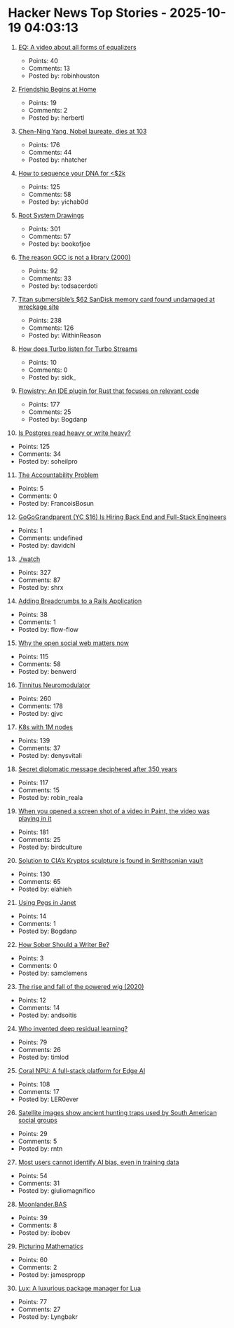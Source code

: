 # Hacker News Top Stories - 2025-10-19 04:03:13

1. [EQ: A video about all forms of equalizers](https://www.youtube.com/watch?v=CLAt95PrwL4)
   - Points: 40
   - Comments: 13
   - Posted by: robinhouston

2. [Friendship Begins at Home](https://3quarksdaily.com/3quarksdaily/2025/10/friendship-begins-at-home.html)
   - Points: 19
   - Comments: 2
   - Posted by: herbertl

3. [Chen-Ning Yang, Nobel laureate, dies at 103](https://www.chinadaily.com.cn/a/202510/18/WS68f3170ea310f735438b5bf2.html)
   - Points: 176
   - Comments: 44
   - Posted by: nhatcher

4. [How to sequence your DNA for <$2k](https://maxlangenkamp.substack.com/p/how-to-sequence-your-dna-for-2k)
   - Points: 125
   - Comments: 58
   - Posted by: yichab0d

5. [Root System Drawings](https://images.wur.nl/digital/collection/coll13/search)
   - Points: 301
   - Comments: 57
   - Posted by: bookofjoe

6. [The reason GCC is not a library (2000)](https://gcc.gnu.org/legacy-ml/gcc/2000-01/msg00572.html)
   - Points: 92
   - Comments: 33
   - Posted by: todsacerdoti

7. [Titan submersible’s $62 SanDisk memory card found undamaged at wreckage site](https://www.tomshardware.com/pc-components/microsd-cards/tragic-oceangate-titan-submersibles-usd62-sandisk-memory-card-found-undamaged-at-wreckage-site-12-stills-and-nine-videos-have-been-recovered-but-none-from-the-fateful-implosion)
   - Points: 238
   - Comments: 126
   - Posted by: WithinReason

8. [How does Turbo listen for Turbo Streams](https://ducktypelabs.com/how-does-turbo-listen-for-turbo-streams/)
   - Points: 10
   - Comments: 0
   - Posted by: sidk_

9. [Flowistry: An IDE plugin for Rust that focuses on relevant code](https://github.com/willcrichton/flowistry)
   - Points: 177
   - Comments: 25
   - Posted by: Bogdanp

10. [Is Postgres read heavy or write heavy?](https://www.crunchydata.com/blog/is-postgres-read-heavy-or-write-heavy-and-why-should-you-care)
   - Points: 125
   - Comments: 34
   - Posted by: soheilpro

11. [The Accountability Problem](https://www.jamesshore.com/v2/blog/2025/the-accountability-problem)
   - Points: 5
   - Comments: 0
   - Posted by: FrancoisBosun

12. [GoGoGrandparent (YC S16) Is Hiring Back End and Full-Stack Engineers](undefined)
   - Points: 1
   - Comments: undefined
   - Posted by: davidchl

13. [./watch](https://dotslashwatch.com/)
   - Points: 327
   - Comments: 87
   - Posted by: shrx

14. [Adding Breadcrumbs to a Rails Application](https://avohq.io/blog/breadcrumbs-rails)
   - Points: 38
   - Comments: 1
   - Posted by: flow-flow

15. [Why the open social web matters now](https://werd.io/why-the-open-social-web-matters-now/)
   - Points: 115
   - Comments: 58
   - Posted by: benwerd

16. [Tinnitus Neuromodulator](https://mynoise.net/NoiseMachines/neuromodulationTonesGenerator.php)
   - Points: 260
   - Comments: 178
   - Posted by: gjvc

17. [K8s with 1M nodes](https://bchess.github.io/k8s-1m/)
   - Points: 139
   - Comments: 37
   - Posted by: denysvitali

18. [Secret diplomatic message deciphered after 350 years](https://www.nationalarchives.gov.uk/explore-the-collection/the-collection-blog/secret-diplomatic-message-deciphered-after-350-years/)
   - Points: 117
   - Comments: 15
   - Posted by: robin_reala

19. [When you opened a screen shot of a video in Paint, the video was playing in it](https://devblogs.microsoft.com/oldnewthing/20251014-00/?p=111681)
   - Points: 181
   - Comments: 25
   - Posted by: birdculture

20. [Solution to CIA’s Kryptos sculpture is found in Smithsonian vault](https://www.nytimes.com/2025/10/16/science/kryptos-cia-solution-sanborn-auction.html)
   - Points: 130
   - Comments: 65
   - Posted by: elahieh

21. [Using Pegs in Janet](https://articles.inqk.net/2020/09/19/how-to-use-pegs-in-janet.html)
   - Points: 14
   - Comments: 1
   - Posted by: Bogdanp

22. [How Sober Should a Writer Be?](https://yalereview.org/article/crosley-how-sober-should-a-writer-be)
   - Points: 3
   - Comments: 0
   - Posted by: samclemens

23. [The rise and fall of the powered wig (2020)](https://www.battlefields.org/learn/head-tilting-history/rise-and-fall-powdered-wig)
   - Points: 12
   - Comments: 14
   - Posted by: andsoitis

24. [Who invented deep residual learning?](https://people.idsia.ch/~juergen/who-invented-residual-neural-networks.html)
   - Points: 79
   - Comments: 26
   - Posted by: timlod

25. [Coral NPU: A full-stack platform for Edge AI](https://research.google/blog/coral-npu-a-full-stack-platform-for-edge-ai/)
   - Points: 108
   - Comments: 17
   - Posted by: LER0ever

26. [Satellite images show ancient hunting traps used by South American social groups](https://phys.org/news/2025-10-satellite-images-reveal-ancient-south.html)
   - Points: 29
   - Comments: 5
   - Posted by: rntn

27. [Most users cannot identify AI bias, even in training data](https://www.psu.edu/news/bellisario-college-communications/story/most-users-cannot-identify-ai-bias-even-training-data)
   - Points: 54
   - Comments: 31
   - Posted by: giuliomagnifico

28. [Moonlander.BAS](https://basic-code.bearblog.dev/moonlander/)
   - Points: 39
   - Comments: 8
   - Posted by: ibobev

29. [Picturing Mathematics](https://mathenchant.wordpress.com/2025/10/18/picturing-mathematics/)
   - Points: 60
   - Comments: 2
   - Posted by: jamespropp

30. [Lux: A luxurious package manager for Lua](https://github.com/lumen-oss/lux)
   - Points: 77
   - Comments: 27
   - Posted by: Lyngbakr

